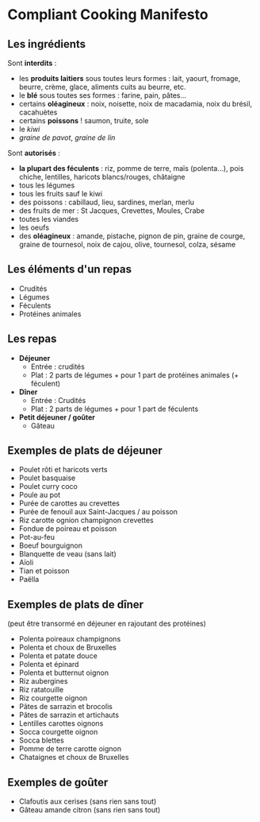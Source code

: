 # Compliant Cooking Manifesto

## Les ingrédients

Sont **interdits** :
  * les **produits laitiers** sous toutes leurs formes : lait, yaourt, fromage, beurre, crème, glace, aliments cuits au beurre, etc.
  * le **blé** sous toutes ses formes : farine, pain, pâtes...
  * certains **oléagineux** : noix, noisette, noix de macadamia, noix du brésil, cacahuètes
  * certains **poissons** ! saumon, truite, sole
  * le *kiwi*
  * *graine de pavot*, *graine de lin*

Sont **autorisés** : 
  * **la plupart des féculents** : riz, pomme de terre, maïs (polenta…), pois chiche, lentilles, haricots blancs/rouges, châtaigne
  * tous les légumes
  * tous les fruits sauf le kiwi
  * des poissons : cabillaud, lieu, sardines, merlan, merlu
  * des fruits de mer : St Jacques, Crevettes, Moules, Crabe
  * toutes les viandes
  * les oeufs
  * des **oléagineux** : amande, pistache, pignon de pin, graine de courge, graine de tournesol, noix de cajou, olive, tournesol, colza, sésame

## Les éléments d'un repas

  * Crudités
  * Légumes
  * Féculents
  * Protéines animales

## Les repas

  * **Déjeuner**
    * Entrée : crudités
    * Plat : 2 parts de légumes + pour 1 part de protéines animales (+ féculent)
  * **Dîner**
    * Entrée : Crudités
    * Plat : 2 parts de légumes + pour 1 part de féculents
  * **Petit déjeuner / goûter**
    * Gâteau

## Exemples de plats de déjeuner

  * Poulet rôti et haricots verts
  * Poulet basquaise
  * Poulet curry coco
  * Poule au pot
  * Purée de carottes au crevettes
  * Purée de fenouil aux Saint-Jacques / au poisson
  * Riz carotte ognion champignon crevettes
  * Fondue de poireau et poisson
  * Pot-au-feu
  * Boeuf bourguignon
  * Blanquette de veau (sans lait)
  * Aïoli
  * Tian et poisson
  * Paëlla

## Exemples de plats de dîner

(peut être transormé en déjeuner en rajoutant des protéines)

  * Polenta poireaux champignons
  * Polenta et choux de Bruxelles
  * Polenta et patate douce
  * Polenta et épinard
  * Polenta et butternut oignon
  * Riz aubergines
  * Riz ratatouille
  * Riz courgette oignon
  * Pâtes de sarrazin et brocolis
  * Pâtes de sarrazin et artichauts
  * Lentilles carottes oignons
  * Socca courgette oignon
  * Socca blettes
  * Pomme de terre carotte oignon
  * Chataignes et choux de Bruxelles

## Exemples de goûter

  * Clafoutis aux cerises (sans rien sans tout)
  * Gâteau amande citron (sans rien sans tout)
